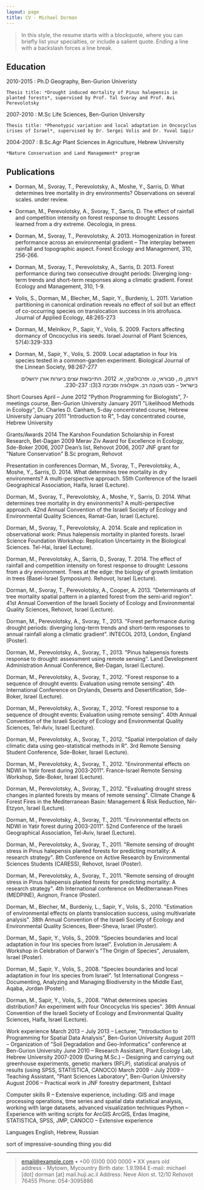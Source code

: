 ```yaml
---
layout: page
title: CV - Michael Dorman
---
```


>  In this style, the resume starts with a blockquote, where
>  you can briefly list your specialties, or include a salient
>  quote. Ending a line with a backslash forces a line break.

## Education

2010-2015
:   Ph.D Geography, Ben-Gurion Univeristy  

    Thesis title: *Drought induced mortality of Pinus halepensis in planted forests*, supervised by Prof. Tal Svoray and Prof. Avi Perevolotsky

2007-2010
:   M.Sc Life Sciences,  Ben-Gurion University

    Thesis title: *Phenotypic variation and local adaptation in Oncocyclus irises of Israel*, supervised by Dr. Sergei Volis and Dr. Yuval Sapir

2004-2007 
:   B.Sc.Agr Plant Sciences in Agriculture, Hebrew University

    *Nature Conservation and Land Management* program

## Publications

* Dorman, M., Svoray, T., Perevolotsky, A., Moshe, Y., Sarris, D. What determines tree mortality in dry environments? Observations on several scales. under review.

* Dorman, M., Perevolotsky, A., Svoray, T., Sarris, D. The effect of rainfall and competition intensity on forest response to drought: Lessons learned from a dry extreme. Oecologia, in press. 

* Dorman, M., Svoray, T., Perevolotsky, A. 2013. Homogenization in forest performance across an environmental gradient – The interplay between rainfall and topographic aspect. Forest Ecology and Management, 310, 256-266.

* Dorman, M., Svoray, T., Perevolotsky, A., Sarris, D. 2013. Forest performance during two consecutive drought periods: Diverging long-term trends and short-term responses along a climatic gradient. Forest Ecology and Management, 310, 1-9.

* Volis, S., Dorman, M., Blecher, M., Sapir, Y., Burdeniy, L. 2011. Variation partitioning in canonical ordination reveals no effect of soil but an effect of co-occurring species on translocation success in Iris atrofusca. Journal of Applied Ecology, 48:265-273

* Dorman, M., Melnikov, P., Sapir, Y., Volis, S. 2009. Factors affecting dormancy of Oncocyclus iris seeds. Israel Journal of Plant Sciences, 57(4):329-333

* Dorman, M., Sapir, Y., Volis, S. 2009. Local adaptation in four Iris species tested in a common-garden experiment. Biological Journal of the Linnean Society, 98:267-277

<p dir="rtl">
דורמן, מ., סבוראי, ט. ופרבולוצקי, א. 2012. התייבשות עצים ביערות אורן ירושלים בישראל – מבט מגובה רב. אקולוגיה וסביבה 3(3): 230-237. 
</p>

Short Courses
April – June 2012 "Python Programming for Biologists", 7-meetings course, Ben-Gurion University
January 2011 "Likelihood Methods in Ecology", Dr. Charles D. Canham, 5-day concentrated course, Hebrew University
January 2011 "Introduction to R", 1-day concentrated course, Hebrew University

Grants/Awards
2014 The Karshon Foundation Scholarship in Forest Research, Bet-Dagan
2009 Merav Ziv Award for Excellence in Ecology, Sde-Boker
2006, 2007 Dean’s list, Rehovot
2006, 2007 JNF grant for "Nature Conservation" B.Sc program, Rehovot

Presentation in conferences
Dorman, M., Svoray, T., Perevolotsky, A., Moshe, Y., Sarris, D. 2014. What determines tree mortality in dry environments? A multi-perspective approach. 55th Conference of the Israeli Geographical Association, Haifa, Israel (Lecture).


Dorman, M., Svoray, T., Perevolotsky, A., Moshe, Y., Sarris, D. 2014. What determines tree mortality in dry environments? A multi-perspective approach. 42nd Annual Convention of the Israeli Society of Ecology and Environmental Quality Sciences, Ramat-Gan, Israel (Lecture).

Dorman, M., Svoray, T., Perevolotsky, A. 2014. Scale and replication in observational work: Pinus halepensis mortality in planted forests. Israel Science Foundation Workshop: Replication Uncertainty in the Biological Sciences. Tel-Hai, Israel (Lecture).

Dorman, M., Perevolotsky, A., Sarris, D., Svoray, T. 2014. The effect of rainfall and competition intensity on forest response to drought: Lessons from a dry environment. Trees at the edge: the biology of growth limitation in trees (Basel-Israel Symposium). Rehovot, Israel (Lecture).

Dorman, M., Svoray, T., Perevolotsky, A., Cooper, A. 2013. "Determinants of tree mortality spatial pattern in a planted forest from the semi-arid region". 41st Annual Convention of the Israeli Society of Ecology and Environmental Quality Sciences, Rehovot, Israel (Lecture).

Dorman, M., Perevolotsky, A., Svoray, T., 2013. "Forest performance during drought periods: diverging long-term trends and short-term responses to annual rainfall along a climatic gradient". INTECOL 2013, London, England (Poster).

Dorman, M., Perevolotsky, A., Svoray, T., 2013. "Pinus halepensis forests response to drought: assessment using remote sensing". Land Development Administration Annual Conference, Bet-Dagan, Israel (Lecture).

Dorman, M., Perevolotsky, A., Svoray, T., 2012. "Forest response to a sequence of drought events: Evaluation using remote sensing". 4th International Conference on Drylands, Deserts and Desertification, Sde-Boker, Israel (Lecture).

Dorman, M., Perevolotsky, A., Svoray, T., 2012. "Forest response to a sequence of drought events: Evaluation using remote sensing". 40th Annual Convention of the Israeli Society of Ecology and Environmental Quality Sciences, Tel-Aviv, Israel (Lecture).

Dorman, M., Perevolotsky, A., Svoray, T., 2012. "Spatial interpolation of daily climatic data using geo-statistical methods in R". 3rd Remote Sensing Student Conference, Sde-Boker, Israel (Lecture).

Dorman, M., Perevolotsky, A., Svoray, T., 2012. "Environmental effects on NDWI in Yatir forest during 2003-2011". France-Israel Remote Sensing Workshop, Sde-Boker, Israel (Lecture).

Dorman, M., Perevolotsky, A., Svoray, T., 2012. "Evaluating drought stress changes in planted forests by means of remote sensing". Climate Change & Forest Fires in the Mediterranean Basin: Management & Risk Reduction, Nir-Etzyon, Israel (Lecture).

Dorman, M., Perevolotsky, A., Svoray, T., 2011. "Environmental effects on NDWI in Yatir forest during 2003-2011". 52nd Conference of the Israeli Geographical Association, Tel-Aviv, Israel (Lecture).

Dorman, M., Perevolotsky, A., Svoray, T., 2011. "Remote sensing of drought stress in Pinus halepensis planted forests for predicting mortality: A research strategy". 8th Conference on Active Research by Environmental Sciences Students (CARESS), Rehovot, Israel (Poster).

Dorman, M., Perevolotsky, A., Svoray, T., 2011. "Remote sensing of drought stress in Pinus halepensis planted forests for predicting mortality: A research strategy". 4th International conference on Mediterranean Pines (MEDPINE), Avignon, France (Poster).

Dorman, M., Blecher, M., Burdeniy, L., Sapir, Y., Volis, S., 2010. "Estimation of environmental effects on plants translocation success, using multivariate analysis". 38th Annual Convention of the Israeli Society of Ecology and Environmental Quality Sciences, Beer-Sheva, Israel (Poster).

Dorman, M., Sapir, Y., Volis, S., 2009. "Species boundaries and local adaptation in four Iris species from Israel". Evolution in Jerusalem: A Workshop in Celebration of Darwin's "The Origin of Species", Jerusalem, Israel (Poster).

Dorman, M., Sapir, Y., Volis, S., 2008. "Species boundaries and local adaptation in four Iris species from Israel". 1st International Congress – Documenting, Analyzing and Managing Biodiversity in the Middle East, Aqaba, Jordan (Poster).

Dorman, M., Sapir, Y., Volis, S., 2008. "What determines species distribution? An experiment with four Oncocyclus Iris species". 36th Annual Convention of the Israeli Society of Ecology and Environmental Quality Sciences, Haifa, Israel (Lecture).

Work experience
March 2013 – July 2013 – Lecturer, "Introduction to Programming for Spatial Data Analysis", Ben-Gurion University
August 2011 – Organization of "Soil Degradation and Geo-Informatics" conference at Ben-Gurion University
June 2010 – Research Assistant, Plant Ecology Lab, Hebrew University
2007-2009 (During M.Sc.) – Designing and carrying out greenhouse experiments, genetic markers (RFLP), statistical analysis of results (using SPSS, STATISTICA, CANOCO)
March 2009 - July 2009 – Teaching Assistant, "Plant Sciences Laboratory", Ben-Gurion University
August 2006 – Practical work in JNF forestry department, Eshtaol

Computer skills
R – Extensive experience, including: GIS and image processing operations, time series and spatial data statistical analysis, working with large datasets, advanced visualization techniques
Python – Experience with writing scripts for ArcGIS
ArcGIS, Erdas Imagine, STATISTICA, SPSS, JMP, CANOCO – Extensive experience

Languages
English, Hebrew, Russian

sort of impressive-sounding thing you did

----

> <email@example.com> • +00 (0)00 000 0000 • XX years old\
> address - Mytown, Mycountry
> Birth date: 1.9.1984
> E-mail: michael [dot] dorman [at] mail.huji.ac.il
> Address: Neve Alon st. 12/10 Rehovot 76455
> Phone: 054-3095886
